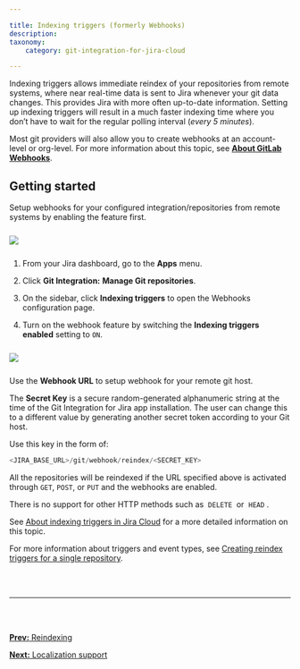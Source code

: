 ```yaml
---

title: Indexing triggers (formerly Webhooks)
description:
taxonomy:
    category: git-integration-for-jira-cloud

---
```


Indexing triggers allows immediate reindex of your repositories from remote systems, where near real-time data is sent to Jira whenever your git data changes. This provides Jira with more often up-to-date information. Setting up indexing triggers will result in a much faster indexing time where you don’t have to wait for the regular polling interval (_every 5 minutes_).

Most git providers will also allow you to create webhooks at an account-level or org-level. For more information about this topic, see [**About GitLab Webhooks**](https://gitlab.com/gitlab-org/gitlab-ce/blob/master/doc/web_hooks/web_hooks.md).

## Getting started

Setup webhooks for your configured integration/repositories from remote systems by enabling the feature first.

<img src='/wp-content/uploads/gij-gitcloud-indexing-triggers-loc.png' style='display:block;margin:25px auto;max-width:100%' />

1.  From your Jira dashboard, go to the **Apps** menu.

2.  Click **Git Integration:** **Manage Git repositories**.

3.  On the sidebar, click **Indexing triggers** to open the Webhooks configuration page.

4.  Turn on the webhook feature by switching the **Indexing triggers enabled** setting to `ON`.


<img src='/wp-content/uploads/gij-gitcloud-indexing-triggers-enable.png' style='display:block;margin:25px auto;max-width:100%' />

Use the **Webhook URL** to setup webhook for your remote git host.

The **Secret Key** is a secure random-generated alphanumeric string at the time of the Git Integration for Jira app installation. The user can change this to a different value by generating another secret token according to your Git host.

Use this key in the form of:

```java
<JIRA_BASE_URL>/git/webhook/reindex/<SECRET_KEY>
```

All the repositories will be reindexed if the URL specified above is activated through `GET`, `POST`, or `PUT` and the webhooks are enabled.

There is no support for other HTTP methods such as  `DELETE`  or  `HEAD` .


See [About indexing triggers in Jira Cloud](/git-integration-for-jira-cloud/indexing-triggers-gij-cloud) for a more detailed information on this topic.

For more information about triggers and event types, see [Creating reindex triggers for a single repository](/git-integration-for-jira-cloud/creating-indexing-triggers-for-a-single-repository-gij-cloud).

<br>
<br>
<hr>
<br>
<br>

[**Prev:** Reindexing](/git-integration-for-jira-cloud/reindexing-gij-cloud/)

[**Next:** Localization support](/git-integration-for-jira-cloud/localization-support-gij-cloud/)

